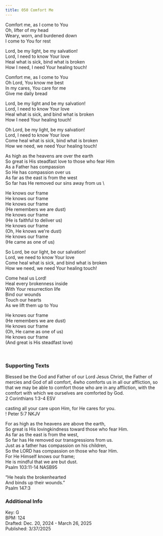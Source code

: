 ```yaml
---
title: 050 Comfort Me
---
```


Comfort me, as I come to You \
Oh, lifter of my head \
Weary, worn, and burdened down \
I come to You for rest 

Lord, be my light, be my salvation! \
Lord, I need to know Your love \
Heal what is sick, bind what is broken \
How I need, I need Your healing touch!

Comfort me, as I come to You \
Oh Lord, You know me best \
In my cares, You care for me \
Give me daily bread

Lord, be my light and be my salvation! \
Lord, I need to know Your love \
Heal what is sick, and bind what is broken \
How I need Your healing touch!

Oh Lord, be my light, be my salvation! \
Lord, I need to know Your love \
Come heal what is sick, bind what is broken \
How we need, we need Your healing touch!


As high as the heavens are over the earth \
So great is His steadfast love to those who fear Him \
As a Father has compassion \
So He has compassion over us \
As far as the east is from the west \
So far has He removed our sins away from us \

He knows our frame \
He knows our frame \
He knows our frame \
(He remembers we are dust) \
He knows our frame \
(He is faithful to deliver us) \
He knows our frame \
(Oh, He knows we're dust) \
He knows our frame \
(He came as one of us)

So Lord, be our light, be our salvation! \
Lord, we need to know Your love \
Come heal what is sick, and bind what is broken \
How we need, we need Your healing touch!

Come heal us Lord! \
Heal every brokenness inside \
With Your resurrection life \
Bind our wounds \
Touch our hearts \
As we lift them up to You

He knows our frame \
(He remembers we are dust) \
He knows our frame \
(Oh, He came as one of us) \
He knows our frame \
(And great is His steadfast love) 

<br /> 

### Supporting Texts ###


Blessed be the God and Father of our Lord Jesus Christ, the Father of mercies and God of all comfort, 4who comforts us in all our affliction, 
so that we may be able to comfort those who are in any affliction, with the comfort with which we ourselves are comforted by God. \
2 Corinthians 1:3-4 ESV

casting all your care upon Him, for He cares for you. \
! Peter 5:7 NKJV

For as high as the heavens are above the earth, \
So great is His lovingkindness toward those who fear Him. \
As far as the east is from the west, \
So far has He removed our transgressions from us. \
Just as a father has compassion on his children, \
So the LORD has compassion on those who fear Him. \
For He Himself knows our frame; \
He is mindful that we are but dust. \
Psalm 103:11-14 NASB95

“He heals the brokenhearted \
And binds up their wounds.” \
Psalm 147:3


### Additional Info

Key: G \
BPM: 124 \
Drafted: Dec. 20, 2024 - March 26, 2025 \
Published: 3/37/2025
